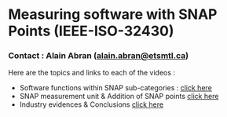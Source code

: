 # Measuring software with SNAP Points (IEEE-ISO-32430)
### Contact : Alain Abran (alain.abran@etsmtl.ca)

Here are the topics and links to each of the videos : 
* Software functions within SNAP sub-categories : [click here](https://docs.google.com/presentation/d/1Ay5w1qyd18qjHJlrlJfjB1etxDICrtLA/edit?usp=sharing&ouid=118319280300492603241&rtpof=true&sd=true)
* SNAP measurement unit & Addition of SNAP points [click here](https://docs.google.com/presentation/d/1UtyK63HGJsCnSSwChw1023EhmRy2ojqE/edit?usp=sharing&ouid=118319280300492603241&rtpof=true&sd=true)
* Industry evidences & Conclusions [click here](https://docs.google.com/presentation/d/1Ji62_WSBw64z8cBC3R027vQ6KAuPSiJh/edit?usp=sharing&ouid=118319280300492603241&rtpof=true&sd=true)
